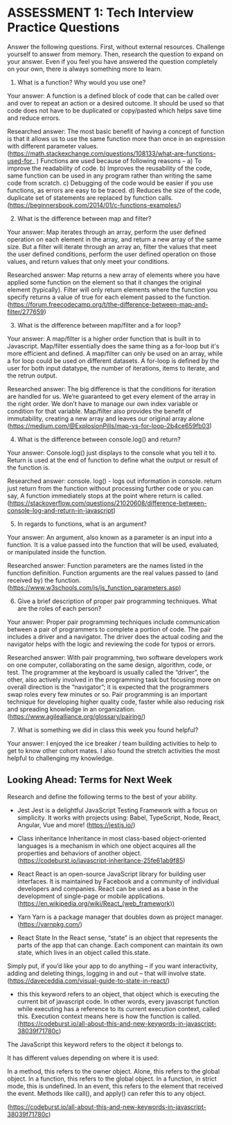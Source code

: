 # ASSESSMENT 1: Tech Interview Practice Questions

Answer the following questions. First, without external resources. Challenge yourself to answer from memory. Then, research the question to expand on your answer. Even if you feel you have answered the question completely on your own, there is always something more to learn.   

1. What is a function? Why would you use one?

  Your answer: A function is a defined block of code that can be called over and over to repeat an action or a desired outcome. It should be used so that code does not have to be duplicated or copy/pasted which helps save time and reduce errors. 

  Researched answer: The most basic benefit of having a concept of function is that it allows us to use the same function more than once in an expression with different parameter values. (https://math.stackexchange.com/questions/108133/what-are-functions-used-for_ )
  Functions are used because of following reasons –
a) To improve the readability of code.
b) Improves the reusability of the code, same function can be used in any program rather than writing the same code from scratch.
c) Debugging of the code would be easier if you use functions, as errors are easy to be traced.
d) Reduces the size of the code, duplicate set of statements are replaced by function calls. 
(https://beginnersbook.com/2014/01/c-functions-examples/)



2. What is the difference between map and filter?

  Your answer: Map iterates through an array, perform the user defined operation on each element in the array, and return a new array of the same size. But a filter will iterate through an array an, filter the values that meet the user defined conditions, perform the user defined operation on those values, and return values that only meet your conditions.

  Researched answer: Map returns a new array of elements where you have applied some function on the element so that it changes the original element (typically). Filter will only return elements where the function you specify returns a value of true for each element passed to the function. (https://forum.freecodecamp.org/t/the-difference-between-map-and-filter/277659)



3. What is the difference between map/filter and a for loop?

  Your answer: A map/filter is a higher order function that is built in to Javascript. Map/filter essentially does the same thing as a for-loop but it's more efficient and defined. A map/filter can only be used on an array, while a for loop could be used on different datasets. A for-loop is defined by the user for both input datatype, the number of iterations, items to iterate, and the retrun output.

  Researched answer: The big difference is that the conditions for iteration are handled for us. We’re guaranteed to get every element of the array in the right order. We don’t have to manage our own index variable or condition for that variable. Map/filter also provides the benefit of immutability, creating a new array and leaves our original array alone (https://medium.com/@ExplosionPills/map-vs-for-loop-2b4ce659fb03)



4. What is the difference between console.log() and return?

  Your answer: Console.log() just displays to the console what you tell it to. Return is used at the end of function to define what the output or result of the function is.

  Researched answer: console. log() - logs out information in console. return just return from the function without processing further code or you can say, A function immediately stops at the point where return is called. (https://stackoverflow.com/questions/21020608/difference-between-console-log-and-return-in-javascript)



5. In regards to functions, what is an argument?

  Your answer: An argument, also known as a parameter is an input into a function. It is a value passed into the function that will be used, evaluated, or manipulated inside the function.

  Researched answer: 
  Function parameters are the names listed in the function definition. Function arguments are the real values passed to (and received by) the function. (https://www.w3schools.com/js/js_function_parameters.asp)





6. Give a brief description of proper pair programming techniques. What are the roles of each person? 

  Your answer: Proper pair programming techniques include communication between a pair of programmers to complete a portion of code. The pair includes a driver and a navigator. The driver does the actual coding and the navigator helps with the logic and reviewing the code for typos or errors.

  Researched answer: With pair programming, two software developers work on one computer, collaborating on the same design, algorithm, code, or test. The programmer at the keyboard is usually called the “driver”, the other, also actively involved in the programming task but focusing more on overall direction is the “navigator”; it is expected that the programmers swap roles every few minutes or so. Pair programming is an important technique for developing higher quality code, faster while also reducing risk and spreading knowledge in an organization. (https://www.agilealliance.org/glossary/pairing/)



7. What is something we did in class this week you found helpful?  

  Your answer: I enjoyed the ice breaker / team building activities to help to get to know other cohort mates. I also found the stretch activities the most helpful to challenging my knowledge. 



## Looking Ahead: Terms for Next Week

Research and define the following terms to the best of your ability.

- Jest
Jest is a delightful JavaScript Testing Framework with a focus on simplicity. It works with projects using: Babel, TypeScript, Node, React, Angular, Vue and more! (https://jestjs.io/)

- Class inheritance
Inheritance in most class-based object-oriented languages is a mechanism in which one object acquires all the properties and behaviors of another object. (https://codeburst.io/javascript-inheritance-25fe61ab9f85)

- React
React is an open-source JavaScript library for building user interfaces. It is maintained by Facebook and a community of individual developers and companies. React can be used as a base in the development of single-page or mobile applications. (https://en.wikipedia.org/wiki/React_(web_framework))

- Yarn
Yarn is a package manager that doubles down as project manager.(https://yarnpkg.com/)

- React State
In the React sense, “state” is an object that represents the parts of the app that can change. Each component can maintain its own state, which lives in an object called this.state.

Simply put, if you’d like your app to do anything – if you want interactivity, adding and deleting things, logging in and out – that will involve state. (https://daveceddia.com/visual-guide-to-state-in-react/)

- this
this keyword refers to an object, that object which is executing the current bit of javascript code.
In other words, every javascript function while executing has a reference to its current execution context, called this. Execution context means here is how the function is called. (https://codeburst.io/all-about-this-and-new-keywords-in-javascript-38039f71780c)

The JavaScript this keyword refers to the object it belongs to.

It has different values depending on where it is used:

In a method, this refers to the owner object.
Alone, this refers to the global object.
In a function, this refers to the global object.
In a function, in strict mode, this is undefined.
In an event, this refers to the element that received the event.
Methods like call(), and apply() can refer this to any object.

(https://codeburst.io/all-about-this-and-new-keywords-in-javascript-38039f71780c)
